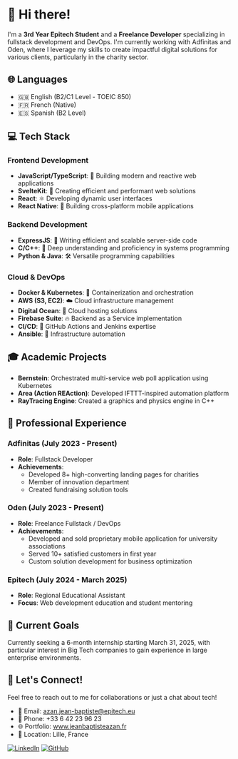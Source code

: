 # 👋 Hi there!
I'm a **3rd Year Epitech Student** and a **Freelance Developer** specializing in fullstack development and DevOps. I'm currently working with Adfinitas and Oden, where I leverage my skills to create impactful digital solutions for various clients, particularly in the charity sector.

## 🌐 Languages
- 🇬🇧 English (B2/C1 Level - TOEIC 850)
- 🇫🇷 French (Native)
- 🇪🇸 Spanish (B2 Level)

## 💻 Tech Stack
### Frontend Development
- **JavaScript/TypeScript**: 🚀 Building modern and reactive web applications
- **SvelteKit**: 💫 Creating efficient and performant web solutions
- **React**: ⚛️ Developing dynamic user interfaces
- **React Native**: 📱 Building cross-platform mobile applications

### Backend Development
- **ExpressJS**: 🌟 Writing efficient and scalable server-side code
- **C/C++**: 🔧 Deep understanding and proficiency in systems programming
- **Python & Java**: 🛠️ Versatile programming capabilities

### Cloud & DevOps
- **Docker & Kubernetes**: 🐳 Containerization and orchestration
- **AWS (S3, EC2)**: ☁️ Cloud infrastructure management
- **Digital Ocean**: 🌊 Cloud hosting solutions
- **Firebase Suite**: 🔥 Backend as a Service implementation
- **CI/CD**: 🔄 GitHub Actions and Jenkins expertise
- **Ansible**: 🔧 Infrastructure automation

## 🎓 Academic Projects
- **Bernstein**: Orchestrated multi-service web poll application using Kubernetes
- **Area (Action REAction)**: Developed IFTTT-inspired automation platform
- **RayTracing Engine**: Created a graphics and physics engine in C++

## 💼 Professional Experience
### Adfinitas (July 2023 - Present)
- **Role**: Fullstack Developer
- **Achievements**: 
  - Developed 8+ high-converting landing pages for charities
  - Member of innovation department
  - Created fundraising solution tools

### Oden (July 2023 - Present)
- **Role**: Freelance Fullstack / DevOps
- **Achievements**:
  - Developed and sold proprietary mobile application for university associations
  - Served 10+ satisfied customers in first year
  - Custom solution development for business optimization

### Epitech (July 2024 - March 2025)
- **Role**: Regional Educational Assistant
- **Focus**: Web development education and student mentoring

## 🎯 Current Goals
Currently seeking a 6-month internship starting March 31, 2025, with particular interest in Big Tech companies to gain experience in large enterprise environments.

## 🚀 Let's Connect!
Feel free to reach out to me for collaborations or just a chat about tech!
- 📧 Email: azan.jean-baptiste@epitech.eu
- 📱 Phone: +33 6 42 23 96 23
- 🌐 Portfolio: www.jeanbaptisteazan.fr
- 💼 Location: Lille, France

[![LinkedIn](https://img.shields.io/badge/-LinkedIn-0077B5?style=flat&logo=LinkedIn)](https://www.linkedin.com/in/jean-baptiste-azan/)
[![GitHub](https://img.shields.io/badge/-GitHub-181717?style=flat&logo=GitHub)](https://github.com/jean-baptisteAZAN)
